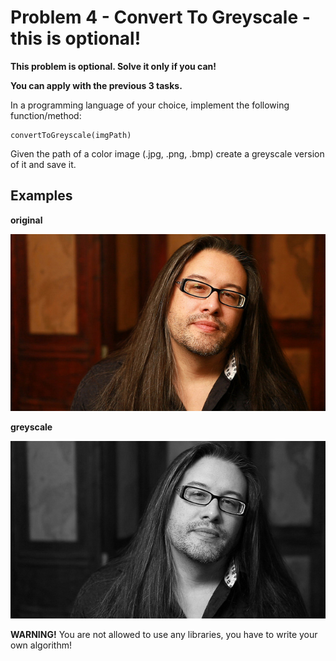 # Problem 4 - Convert To Greyscale - this is optional!

**This problem is optional. Solve it only if you can!**

**You can apply with the previous 3 tasks.**

In a programming language of your choice, implement the following function/method:
```
convertToGreyscale(imgPath)
```
Given the path of a color image (.jpg, .png, .bmp) create a greyscale version of it and save it.

## Examples
**original**

![original](images/john-romero.jpg)

**greyscale**

![greyscale](images/john-romero-greyscale.jpg)

**WARNING!** You are not allowed to use any libraries, you have to write your own algorithm!
